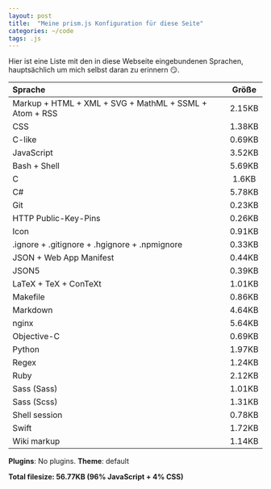```yaml
---
layout: post
title:  "Meine prism.js Konfiguration für diese Seite"
categories: ~/code
tags: .js
---
```


Hier ist eine Liste mit den in diese Webseite eingebundenen Sprachen, hauptsächlich um mich selbst daran zu erinnern 😏.


|Sprache|Größe|
|:--|:-:|
|Markup + HTML + XML + SVG + MathML + SSML + Atom + RSS | 2.15KB|
|CSS | 1.38KB|
|C-like | 0.69KB|
|JavaScript | 3.52KB|
|Bash + Shell | 5.69KB|
|C | 1.6KB|
|C# | 5.78KB|
|Git | 0.23KB|
|HTTP Public-Key-Pins | 0.26KB|
|Icon | 0.91KB|
|.ignore + .gitignore + .hgignore + .npmignore | 0.33KB|
|JSON + Web App Manifest | 0.44KB|
|JSON5 | 0.39KB|
|LaTeX + TeX + ConTeXt | 1.01KB|
|Makefile | 0.86KB|
|Markdown | 4.64KB|
|nginx | 5.64KB|
|Objective-C | 0.69KB|
|Python | 1.97KB|
|Regex | 1.24KB|
|Ruby | 2.12KB|
|Sass (Sass) | 1.01KB|
|Sass (Scss) | 1.31KB|
|Shell session | 0.78KB|
|Swift | 1.72KB|
|Wiki markup | 1.14KB|

**Plugins**: No plugins.
**Theme**: default

**Total filesize: 56.77KB (96% JavaScript + 4% CSS)**